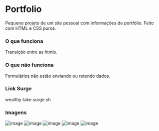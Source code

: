 # Portfolio

Pequeno projeto de um site pessoal com informações de portfólio. Feito com HTML e CSS puros.

### O que funciona
Transição entre as htmls.


### O que não funciona
Formulários não estão enviando ou retendo dados.

### Link Surge 
wealthy-lake.surge.sh


### Imagens

![image](https://user-images.githubusercontent.com/48807462/114249627-895f2400-9971-11eb-9525-6c134b97859f.png)
![image](https://user-images.githubusercontent.com/48807462/114249635-8cf2ab00-9971-11eb-86a4-9bc7d7313f5f.png)
![image](https://user-images.githubusercontent.com/48807462/114249644-911ec880-9971-11eb-8d68-3e267a4863d9.png)
![image](https://user-images.githubusercontent.com/48807462/114249849-2b7f0c00-9972-11eb-98b0-bc7633828474.png)
![image](https://user-images.githubusercontent.com/48807462/114249656-9bd95d80-9971-11eb-8d59-f91c75994d9e.png)
